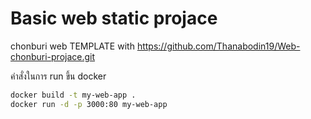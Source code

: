 # Basic web static projace
chonburi web
TEMPLATE with https://github.com/Thanabodin19/Web-chonburi-projace.git

คำสั่งในการ run ขึ้น docker
```bash
docker build -t my-web-app .
docker run -d -p 3000:80 my-web-app
```